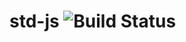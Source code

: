 [travis-ci]: https://travis-ci.org/shgysk8zer0/std-js.svg?branch=master
# std-js ![Build Status][travis-ci]

